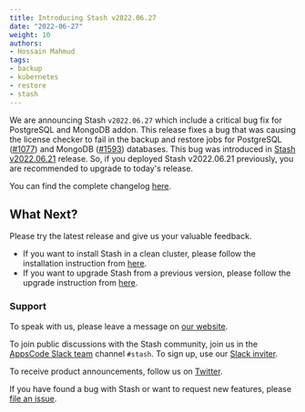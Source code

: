 ```yaml
---
title: Introducing Stash v2022.06.27
date: "2022-06-27"
weight: 10
authors:
- Hossain Mahmud
tags:
- backup
- kubernetes
- restore
- stash
---
```


We are announcing Stash `v2022.06.27` which include a critical bug fix for PostgreSQL and MongoDB addon. This release fixes a bug that was causing the license checker to fail in the backup and restore jobs for PostgreSQL ([#1077](https://github.com/stashed/postgres/pull/1077)) and MongoDB ([#1593](https://github.com/stashed/mongodb/pull/1593)) databases. This bug was introduced in [Stash v2022.06.21](https://byte.builders/blog/post/stash-v2022.06.21/) release. So, if you deployed Stash v2022.06.21 previously, you are recommended to upgrade to today's release.

You can find the complete changelog [here](https://github.com/stashed/CHANGELOG/blob/master/releases/v2022.06.27/README.md).

## What Next?

Please try the latest release and give us your valuable feedback.

- If you want to install Stash in a clean cluster, please follow the installation instruction from [here](https://stash.run/docs/v2022.06.21/setup/).
- If you want to upgrade Stash from a previous version, please follow the upgrade instruction from [here](https://stash.run/docs/v2022.06.21/setup/upgrade/).

### Support

To speak with us, please leave a message on [our website](https://appscode.com/contact/).

To join public discussions with the Stash community, join us in the [AppsCode Slack team](https://appscode.slack.com/messages/C8NCX6N23/details/) channel `#stash`. To sign up, use our [Slack inviter](https://slack.appscode.com/).

To receive product announcements, follow us on [Twitter](https://twitter.com/KubeStash).

If you have found a bug with Stash or want to request new features, please [file an issue](https://github.com/stashed/project/issues/new).
